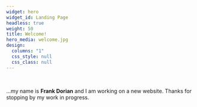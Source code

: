 ```yaml
---
widget: hero
widget_id: Landing Page
headless: true
weight: 50
title: Welcome!
hero_media: welcome.jpg
design:
  columns: "1"
  css_style: null
  css_class: null
---
```

<br>

...my name is **Frank Dorian** and I am working on a new website. Thanks for stopping by my work in progress.